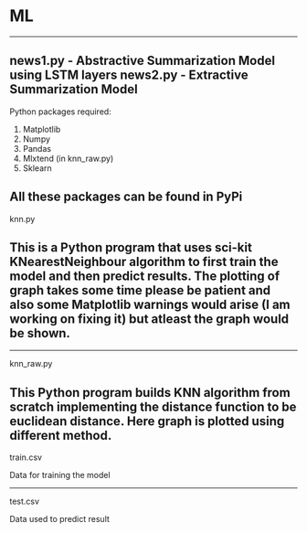 # ML
------------------------------------------------------------------------------------------------------------------------------------------------------------------------------------
news1.py - Abstractive Summarization Model using LSTM layers
news2.py - Extractive Summarization Model
------------------------------------------------------------------------------------------------------------------------------------------------------------------------------------
Python packages required:
1. Matplotlib
2. Numpy
3. Pandas
4. Mlxtend (in knn_raw.py)
5. Sklearn

All these packages can be found in PyPi
------------------------------------------------------------------------------------------------------------------------------------------------------------------------------------
knn.py

This is a Python program that uses sci-kit KNearestNeighbour algorithm to first train the model and then predict results.
The plotting of graph takes some time please be patient and also some Matplotlib warnings would arise (I am working on fixing it) but atleast the graph would be shown.
------------------------------------------------------------------------------------------------------------------------------------------------------------------------------------

------------------------------------------------------------------------------------------------------------------------------------------------------------------------------------
knn_raw.py

This Python program builds KNN algorithm from scratch implementing the distance function to be euclidean distance.
Here graph is plotted using different method.
-----------------------------------------------------------------------------------------------------------------------------------------------------------------------------------
train.csv

Data for training the model

-----------------------------------------------------------------------------------------------------------------------------------------------------------------------------------
test.csv

Data used to predict result
